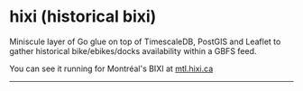 # hixi (historical bixi)

Miniscule layer of Go glue on top of TimescaleDB, PostGIS and Leaflet to gather
historical bike/ebikes/docks availability within a GBFS feed.

You can see it running for Montréal's BIXI at [mtl.hixi.ca][0]

---

[0]: https://mtl.hixi.ca